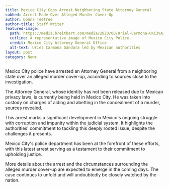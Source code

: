 ```yaml
---
title: Mexico City Cops Arrest Neighboring State Attorney General
subhed: Arrest Made Over Alleged Murder Cover-Up
author: Donna Teetree
author-title: Staff Writer
featured-image: 
  path: https://media.breitbart.com/media/2023/08/Uriel-Carmona-G%C3%A1ndara-arrested-in-Mexico-City-1-640x480.jpg
  cutline: A representative image of Mexico City Police.
  credit: Mexico City Attorney General Office
  alt-text: Uriel Carmona Gándara led by Mexican authorities
layout: post
category: News
---
```


Mexico City police have arrested an Attorney General from a neighboring state over an alleged murder cover-up, according to sources close to the investigation.

The Attorney General, whose identity has not been released due to Mexican privacy laws, is currently being held in Mexico City. He was taken into custody on charges of aiding and abetting in the concealment of a murder, sources revealed.

This arrest marks a significant development in Mexico's ongoing struggle with corruption and impunity within the judicial system. It highlights the authorities' commitment to tackling this deeply rooted issue, despite the challenges it presents.

Mexico City's police department has been at the forefront of these efforts, with this latest arrest serving as a testament to their commitment to upholding justice.

More details about the arrest and the circumstances surrounding the alleged murder cover-up are expected to emerge in the coming days. The case continues to unfold and will undoubtedly be closely watched by the nation.

